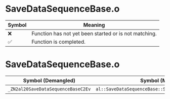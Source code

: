 # SaveDataSequenceBase.o
| Symbol | Meaning 
| ------------- | ------------- 
| :x: | Function has not yet been started or is not matching. 
| :white_check_mark: | Function is completed. 


# SaveDataSequenceBase.o
| Symbol (Demangled) | Symbol (Mangled) | Decompiled? |
| ------------- |  ------------- | ------------- |
| `_ZN2al20SaveDataSequenceBaseC2Ev` | `al::SaveDataSequenceBase::SaveDataSequenceBase(void)` | :white_check_mark: |
